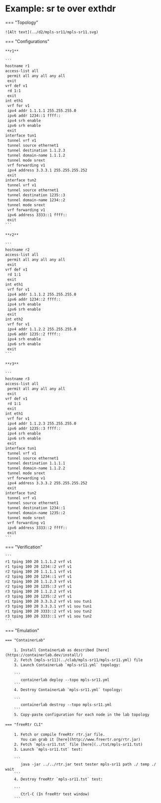 # Example: sr te over exthdr

=== "Topology"

    ![Alt text](../d2/mpls-sr11/mpls-sr11.svg)

=== "Configurations"

    **r1**

    ```
    hostname r1
    access-list all
     permit all any all any all
     exit
    vrf def v1
     rd 1:1
     exit
    int eth1
     vrf for v1
     ipv4 addr 1.1.1.1 255.255.255.0
     ipv6 addr 1234::1 ffff::
     ipv4 srh enable
     ipv6 srh enable
     exit
    interface tun1
     tunnel vrf v1
     tunnel source ethernet1
     tunnel destination 1.1.2.3
     tunnel domain-name 1.1.1.2
     tunnel mode srext
     vrf forwarding v1
     ipv4 address 3.3.3.1 255.255.255.252
     exit
    interface tun2
     tunnel vrf v1
     tunnel source ethernet1
     tunnel destination 1235::3
     tunnel domain-name 1234::2
     tunnel mode srext
     vrf forwarding v1
     ipv6 address 3333::1 ffff::
     exit
    ```

    **r2**

    ```
    hostname r2
    access-list all
     permit all any all any all
     exit
    vrf def v1
     rd 1:1
     exit
    int eth1
     vrf for v1
     ipv4 addr 1.1.1.2 255.255.255.0
     ipv6 addr 1234::2 ffff::
     ipv4 srh enable
     ipv6 srh enable
     exit
    int eth2
     vrf for v1
     ipv4 addr 1.1.2.2 255.255.255.0
     ipv6 addr 1235::2 ffff::
     ipv4 srh enable
     ipv6 srh enable
     exit
    ```

    **r3**

    ```
    hostname r3
    access-list all
     permit all any all any all
     exit
    vrf def v1
     rd 1:1
     exit
    int eth1
     vrf for v1
     ipv4 addr 1.1.2.3 255.255.255.0
     ipv6 addr 1235::3 ffff::
     ipv4 srh enable
     ipv6 srh enable
     exit
    interface tun1
     tunnel vrf v1
     tunnel source ethernet1
     tunnel destination 1.1.1.1
     tunnel domain-name 1.1.2.2
     tunnel mode srext
     vrf forwarding v1
     ipv4 address 3.3.3.2 255.255.255.252
     exit
    interface tun2
     tunnel vrf v1
     tunnel source ethernet1
     tunnel destination 1234::1
     tunnel domain-name 1235::2
     tunnel mode srext
     vrf forwarding v1
     ipv6 address 3333::2 ffff::
     exit
    ```

=== "Verification"

    ```
    r1 tping 100 20 1.1.1.2 vrf v1
    r1 tping 100 20 1234::2 vrf v1
    r2 tping 100 20 1.1.1.1 vrf v1
    r2 tping 100 20 1234::1 vrf v1
    r2 tping 100 20 1.1.2.3 vrf v1
    r2 tping 100 20 1235::3 vrf v1
    r3 tping 100 20 1.1.2.2 vrf v1
    r3 tping 100 20 1235::2 vrf v1
    r1 tping 100 20 3.3.3.2 vrf v1 sou tun1
    r3 tping 100 20 3.3.3.1 vrf v1 sou tun1
    r1 tping 100 20 3333::2 vrf v1 sou tun2
    r3 tping 100 20 3333::1 vrf v1 sou tun2
    ```

=== "Emulation"

    === "ContainerLab"

        1. Install ContainerLab as described [here](https://containerlab.dev/install/)  
        2. Fetch [mpls-sr11](../clab/mpls-sr11/mpls-sr11.yml) file  
        3. Launch ContainerLab `mpls-sr11.yml` topology:  

        ```
           containerlab deploy --topo mpls-sr11.yml  
        ```
        4. Destroy ContainerLab `mpls-sr11.yml` topology:  

        ```
           containerlab destroy --topo mpls-sr11.yml  
        ```
        5. Copy-paste configuration for each node in the lab topology

    === "freeRtr CLI"

        1. Fetch or compile freeRtr rtr.jar file.  
           You can grab it [here](http://www.freertr.org/rtr.jar)  
        2. Fetch `mpls-sr11.tst` file [here](../tst/mpls-sr11.tst)  
        3. Launch `mpls-sr11.tst` test:  

        ```
           java -jar ../../rtr.jar test tester mpls-sr11 path ./ temp ./ wait
        ```
        4. Destroy freeRtr `mpls-sr11.tst` test:  

        ```
           Ctrl-C (In freeRtr test window)
        ```

